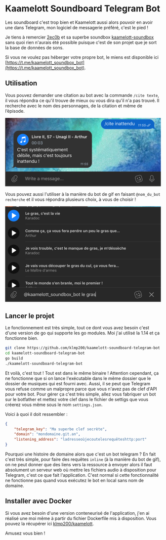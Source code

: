 # Kaamelott Soundboard Telegram Bot

Les soundboard c'est trop bien et Kaamelott aussi alors pouvoir en avoir une dans Telegram, mon logiciel de messagerie préféré, c'est le pied !

Je tiens à remercier [2ec0b](https://github.com/2ec0b4) et sa superbe soundbox [kaamelott-soundbox](https://github.com/2ec0b4/kaamelott-soundboard) sans quoi rien n'aurais été possible puisque c'est de son projet que je sort la base de données de sons.

Si vous ne voulez pas héberger votre propre bot, le miens est disponible ici [https://t.me/kaamelott_soundbox_bot](https://t.me/kaamelott_soundbox_bot).

## Utilisation

Vous pouvez demander une citation au bot avec la commande `/cite texte`, il vous répondra ce qu'il trouve de mieux ou vous dira qu'il n'a pas trouvé. Il recherche avec le nom des personnages, de la citation et même de l’épisode.

![Exemple citation](cite.jpg)

Vous pouvez aussi l'utiliser à la manière du bot de gif en faisant `@nom_du_bot recherche` et il vous répondra plusieurs choix, à vous de choisir !

![Exemple recherche](inline.jpg)

## Lancer le projet

Le fonctionnement est très simple, tout ce dont vous avez besoin c'est d'une version de go qui supporte les go modules. Moi j'ai utilisé la 1.14 et ça fonctionne bien.

```bash
git clone https://github.com/klmp200/kaamelott-soundboard-telegram-bot
cd kaamelott-soundboard-telegram-bot
go build
./kaamelott-soundboard-telegram-bot
```

Et voilà, c'est tout ! Tout est dans le même binaire ! Attention cependant, ça ne fonctionne que si on lance l'exécutable dans le même dossier que le dossier de musiques qui est fourni avec. Aussi, il se peut que Telegram vous refuse comme un malpropre parce que vous n'avez pas de clef d'API pour votre bot. Pour gérer ça c'est très simple, allez vous fabriquer un bot sur le botfather et mettez votre clef dans le fichier de settigs que vous créerez vous même sous le nom `settings.json`.

Voici à quoi il doit ressembler :

```json
{
    "telegram_key": "Ma superbe clef secrète",
    "domain": "mondomaine.git.an",
    "listening_address": "ladresseoùjecoutelesrequêteshttp:port"
}
```

Pourquoi une histoire de domaine alors que c'est un bot telegram ? En fait c'est très simple, pour faire des requêtes `inline` (à la manière du bot de gif), on ne peut donner que des liens vers la ressource à envoyer alors il faut absolument un serveur web où mettre les fichiers audio à disposition pour Telegram, c'est ce que fait l'application. C'est normal si cette fonctionnalité ne fonctionne pas quand vous exécutez le bot en local sans nom de domaine.

## Installer avec Docker

Si vous avez besoin d'une version conteneurisé de l'application, j'en ai réalisé une moi même à partir du fichier Dockerfile mis à disposition. Vous pouvez la récupérer ici [klmp200/kaamelott](https://hub.docker.com/r/klmp200/kaamelott).

Amusez vous bien !
